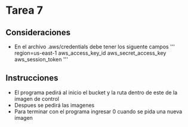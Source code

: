 # Tarea 7
## Consideraciones
* En el archivo .aws/credentials debe tener los siguente campos
'''
region=us-east-1
aws_access_key_id
aws_secret_access_key
aws_session_token
'''
## Instrucciones

* El programa pedirá al inicio el bucket y la ruta dentro de este de la imagen de control
* Despues se pedirá las imagenes 
* Para terminar con el programa ingresar 0 cuando se pida una nueva imagen



